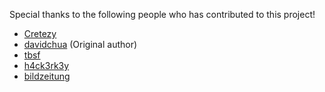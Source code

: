 Special thanks to the following people who has contributed to this project!

* [Cretezy](https://github.com/Cretezy)
* [davidchua](https://github.com/davidchua/) (Original author)
* [tbsf](http://github.com/tbsf)
* [h4ck3rk3y](http://github.com/h4ck3rk3y)
* [bildzeitung](https://github.com/bildzeitung)

